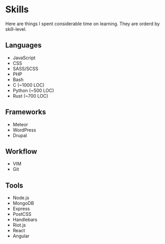 # Skills

Here are things I spent considerable time on learning. They are orderd by skill-level.

## Languages

- JavaScript
- CSS
- SASS/SCSS
- PHP
- Bash
- C (~1000 LOC)
- Python (~500 LOC)
- Rust (~700 LOC)

## Frameworks

- Meteor
- WordPress
- Drupal

## Workflow

- VIM
- Git

## Tools

- Node.js
- MongoDB
- Express
- PostCSS
- Handlebars
- Riot.js
- React
- Angular


